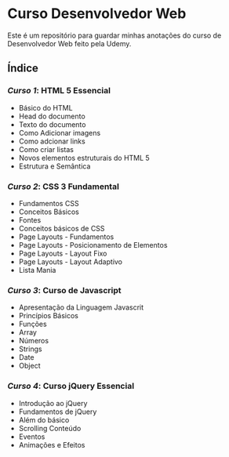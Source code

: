 # Curso Desenvolvedor Web

Este é um repositório para guardar minhas anotações do curso de Desenvolvedor Web feito pela Udemy.

## Índice

### *Curso 1*: HTML 5 Essencial
 - Básico do HTML
 - Head do documento
 - Texto do documento
 - Como Adicionar imagens
 - Como adcionar links
 - Como criar listas
 - Novos elementos estruturais do HTML 5
 - Estrutura e Semântica

### *Curso 2*: CSS 3 Fundamental
 - Fundamentos CSS
 - Conceitos Básicos
 - Fontes
 - Conceitos básicos de CSS
 - Page Layouts - Fundamentos
 - Page Layouts - Posicionamento de Elementos
 - Page Layouts - Layout Fixo
 - Page Layouts - Layout Adaptivo
 - Lista Mania

 ### *Curso 3*: Curso de Javascript
 - Apresentação da Linguagem Javascrit
 - Princípios Básicos
 - Funções
 - Array
 - Números
 - Strings
 - Date
 - Object

 ### *Curso 4*: Curso jQuery Essencial
 - Introdução ao jQuery
 - Fundamentos de jQuery
 - Além do básico
 - Scrolling Conteúdo
 - Eventos
 - Animações e Efeitos

 